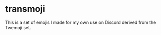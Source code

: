 # transmoji
 This is a set of emojis I made for my own use on Discord derived from the Twemoji set.
